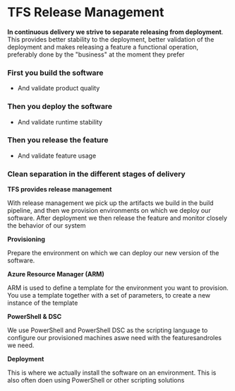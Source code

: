 # TFS Release Management

<p class='tip'><strong class='green'>In continuous delivery we strive to separate releasing from deployment</strong>.  This provides better stability to the deployment, better validation of the deployment and makes releasing a feature a functional operation, preferably done by the "business" at the moment they prefer</p>

### First you build the software

* And validate product quality

### Then you deploy the software

* And validate runtime stability

### Then you release the feature

* And validate feature usage

### Clean separation in the different stages of delivery

<strong class='green'>TFS provides release management</strong>

<p class='tip'>With release management we pick up the artifacts we build in the build pipeline, and then we provision environments on which we deploy our software.  After deployment we then release the feature and monitor closely the behavior of our system</p>

<strong class='green'>Provisioning</strong> 

<p class='tip'>Prepare the environment on which we can deploy our new version of the software.</p>

<strong class='green'>Azure Resource Manager (ARM)</strong>

<p class='tip'>ARM is used to define a template for the environment you want to provision.  You use a template together with a set of parameters, to create a new instance of the template</p>

<strong class='green'>PowerShell & DSC</strong>

<p class='tip'>We use PowerShell and PowerShell DSC as the scripting language to configure our provisioned machines aswe need with the featuresandroles we need.</p>

<strong class='green'>Deployment</strong>

<p class='tip'>This is where we actually install the software on an environment.  This is also often doen using PowerShell or other scripting solutions</p>